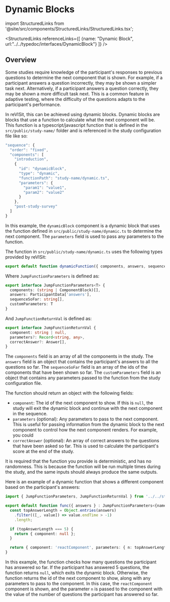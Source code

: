 # Dynamic Blocks

import StructuredLinks from '@site/src/components/StructuredLinks/StructuredLinks.tsx';

<StructuredLinks
    referenceLinks={[
        {name: "Dynamic Block", url:"../../typedoc/interfaces/DynamicBlock"}
    ]}
/>

## Overview
Some studies require knowledge of the participant's responses to previous questions to determine the next component that is shown. For example, if a participant answers a question incorrectly, they may be shown a simpler task next. Alternatively, if a participant answers a question correctly, they may be shown a more difficult task next. This is a common feature in adaptive testing, where the difficulty of the questions adapts to the participant's performance.

In reVISit, this can be achieved using dynamic blocks. Dynamic blocks are blocks that use a function to calculate what the next component will be. This function is a typescript/javascript function that is defined in the `src/public/study-name/` folder and is referenced in the study configuration file like so:

```js
"sequence": {
  "order": "fixed",
  "components": [
    "introduction",
    {
      "id": "dynamicBlock",
      "type": "dynamic",
      "functionPath": "study-name/dynamic.ts",
      "parameters": {
        "param1": "value1",
        "param2": "value2"
      }
    },
    "post-study-survey"
  ]
}
```

In this example, the `dynamicBlock` component is a dynamic block that uses the function defined in `src/public/study-name/dynamic.ts` to determine the next component. The `parameters` field is used to pass any parameters to the function.

The function in `src/public/study-name/dynamic.ts` uses the following types provided by reVISit:

```ts
export default function dynamicFunction({ components, answers, sequenceSorFar, customParameters } : JumpFunctionParameters<T>): JumpFunctionReturnVal
```

Where `JumpFunctionParameters` is defined as:

```ts
export interface JumpFunctionParameters<T> {
  components: (string | ComponentBlock)[],
  answers: ParticipantData['answers'],
  sequenceSoFar: string[],
  customParameters: T
}
```

And `JumpFunctionReturnVal` is defined as:

```ts
export interface JumpFunctionReturnVal {
  component: string | null,
  parameters?: Record<string, any>,
  correctAnswer?: Answer[],
}
```

The `components` field is an array of all the components in the study. The `answers` field is an object that contains the participant's answers to all the questions so far. The `sequenceSoFar` field is an array of the ids of the components that have been shown so far. The `customParameters` field is an object that contains any parameters passed to the function from the study configuration file.

The function should return an object with the following fields:

- `component`: The id of the next component to show. If this is `null`, the study will exit the dynamic block and continue with the next component in the sequence.
- `parameters` (optional): Any parameters to pass to the next component. This is useful for passing information from the dynamic block to the next component to control how the next component renders. For example, you could 
- `correctAnswer` (optional): An array of correct answers to the questions that have been asked so far. This is used to calculate the participant's score at the end of the study.

It is required that the function you provide is deterministic, and has no randomness. This is because the function will be run multiple times during the study, and the same inputs should always produce the same outputs.

Here is an example of a dynamic function that shows a different component based on the participant's answers:

```ts
import { JumpFunctionParameters, JumpFunctionReturnVal } from '../../store/types';

export default function func({ answers } : JumpFunctionParameters<{name: string}>) : JumpFunctionReturnVal {
  const topAnswerLength = Object.entries(answers)
    .filter(([_, value]) => value.endTime > -1)
    .length;

  if (topAnswerLength === 5) {
    return { component: null };
  }

  return { component: 'reactComponent', parameters: { n: topAnswerLength || 0 } };
}
```

In this example, the function checks how many questions the participant has answered so far. If the participant has answered 5 questions, the function returns `null`, which exits the dynamic block. Otherwise, the function returns the id of the next component to show, along with any parameters to pass to the component. In this case, the `reactComponent` component is shown, and the parameter `n` is passed to the component with the value of the number of questions the participant has answered so far.
